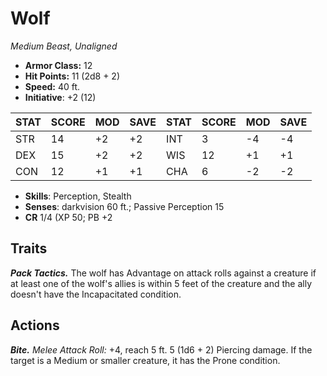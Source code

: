 # Wolf

*Medium Beast, Unaligned*

- **Armor Class:** 12
- **Hit Points:** 11 (2d8 + 2)
- **Speed:** 40 ft.
- **Initiative**: +2 (12)

|STAT|SCORE|MOD|SAVE|STAT|SCORE|MOD|SAVE|
| --- | --- | --- | ---- |---| --- | --- | ---- |
| STR | 14 | +2 | +2 | INT | 3 | -4 | -4 |
| DEX | 15 | +2 | +2 | WIS | 12 | +1 | +1 |
| CON | 12 | +1 | +1 | CHA | 6 | -2 | -2 |

- **Skills**: Perception, Stealth
- **Senses**: darkvision 60 ft.; Passive Perception 15
- **CR** 1/4 (XP 50; PB +2

## Traits

***Pack Tactics.*** The wolf has Advantage on attack rolls against a creature if at least one of the wolf's allies is within 5 feet of the creature and the ally doesn't have the Incapacitated condition.


## Actions

***Bite.*** *Melee Attack Roll:* +4, reach 5 ft. 5 (1d6 + 2) Piercing damage. If the target is a Medium or smaller creature, it has the Prone condition.

